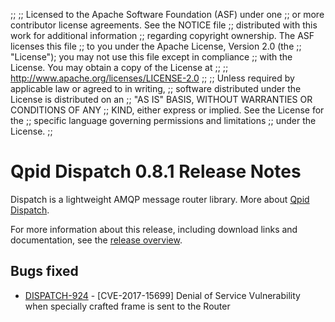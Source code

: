 ;;
;; Licensed to the Apache Software Foundation (ASF) under one
;; or more contributor license agreements.  See the NOTICE file
;; distributed with this work for additional information
;; regarding copyright ownership.  The ASF licenses this file
;; to you under the Apache License, Version 2.0 (the
;; "License"); you may not use this file except in compliance
;; with the License.  You may obtain a copy of the License at
;; 
;;   http://www.apache.org/licenses/LICENSE-2.0
;; 
;; Unless required by applicable law or agreed to in writing,
;; software distributed under the License is distributed on an
;; "AS IS" BASIS, WITHOUT WARRANTIES OR CONDITIONS OF ANY
;; KIND, either express or implied.  See the License for the
;; specific language governing permissions and limitations
;; under the License.
;;

# Qpid Dispatch 0.8.1 Release Notes

Dispatch is a lightweight AMQP message router library. More about
[Qpid
Dispatch]({{site_url}}/components/dispatch-router/index.html).

For more information about this release, including download links and
documentation, see the [release overview](index.html).


## Bugs fixed

 - [DISPATCH-924](https://issues.apache.org/jira/browse/DISPATCH-924) - [CVE-2017-15699] Denial of Service Vulnerability when specially crafted frame is sent to the Router